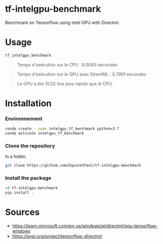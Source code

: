 # tf-intelgpu-benchmark
Benchmark on Tensorflow using Intel GPU with Directml.

# Usage
```bash
tf_intelgpu_benchmark
```

> Temps d'exécution sur le CPU : 8.0040 secondes


> Temps d'exécution sur le GPU avec DirectML : 0.7991 secondes


> Le GPU a été 10.02 fois plus rapide que le CPU.

# Installation

### Environnement 

```bash
conda create --name intelgpu_tf_benchmark python=3.7 
conda activate intelgpu_tf_benchmark
```

### Clone the repository

In a folder, 

```bash
git clone https://github.com/EquinetPaul/tf-intelgpu-benchmark
```

### Install the package

```bash
cd tf-intelgpu-benchmark
pip install . 
```


# Sources
- https://learn.microsoft.com/en-us/windows/ai/directml/gpu-tensorflow-windows
- https://pypi.org/project/tensorflow-directml/

